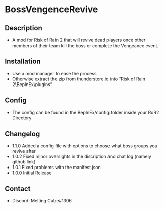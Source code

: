 # BossVengenceRevive

## Description 
- A mod for Risk of Rain 2 that will revive dead players once other members of their team kill the boss or complete the Vengeance event.

## Installation
- Use a mod manager to ease the process
- Otherwise extract the zip from thunderstore.io into “Risk of Rain 2\BepInEx\plugins”

## Config
 - The config can be found in the BepInEx/config folder inside your RoR2 Directory 

## Changelog
- 1.1.0 Added a config file with options to choose what boss groups you revive after
- 1.0.2 Fixed minor oversights in the discription and chat log (namely github link)
- 1.0.1 Fixed problems with the manifest.json
- 1.0.0 Initial Release

## Contact
- Discord: Melting Cube#1306
<!--stackedit_data:
eyJoaXN0b3J5IjpbMTI4NTA4MDg0OCwtNzQyMjkwNTEwXX0=
-->